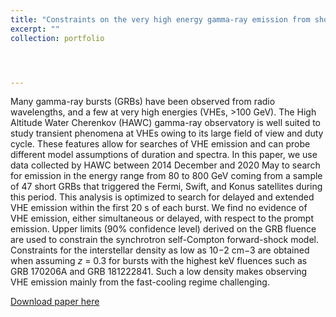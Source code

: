 ```yaml
---
title: "Constraints on the very high energy gamma-ray emission from short GRBs with HAWC"
excerpt: ""
collection: portfolio




---
```


Many gamma-ray bursts (GRBs) have been observed from radio wavelengths, and a few at very high energies (VHEs, >100 GeV). The High Altitude Water Cherenkov (HAWC) gamma-ray observatory is well suited to study transient phenomena at VHEs owing to its large field of view and duty cycle. These features allow for searches of VHE emission and can probe different model assumptions of duration and spectra. In this paper, we use data collected by HAWC between 2014 December and 2020 May to search for emission in the energy range from 80 to 800 GeV coming from a sample of 47 short GRBs that triggered the Fermi, Swift, and Konus satellites during this period. This analysis is optimized to search for delayed and extended VHE emission within the first 20 s of each burst. We find no evidence of VHE emission, either simultaneous or delayed, with respect to the prompt emission. Upper limits (90% confidence level) derived on the GRB fluence are used to constrain the synchrotron self-Compton forward-shock model. Constraints for the interstellar density as low as 10−2 cm−3 are obtained when assuming *z* = 0.3 for bursts with the highest keV fluences such as GRB 170206A and GRB 181222841. Such a low density makes observing VHE emission mainly from the fast-cooling regime challenging.

[Download paper here](https://iopscience.iop.org/article/10.3847/1538-4357/ac880e/meta)
